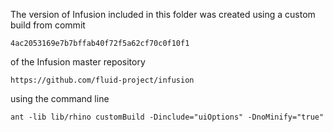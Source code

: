 
The version of Infusion included in this folder was created using a custom build from commit

    4ac2053169e7b7bffab40f72f5a62cf70c0f10f1

of the Infusion master repository

    https://github.com/fluid-project/infusion

using the command line

    ant -lib lib/rhino customBuild -Dinclude="uiOptions" -DnoMinify="true"